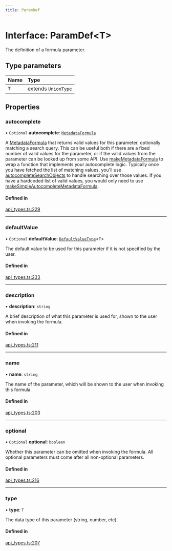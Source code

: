 ```yaml
---
title: ParamDef
---
```

# Interface: ParamDef<T\>

The definition of a formula parameter.

## Type parameters

| Name | Type |
| :------ | :------ |
| `T` | extends `UnionType` |

## Properties

### autocomplete

• `Optional` **autocomplete**: [`MetadataFormula`](../types/MetadataFormula.md)

A [MetadataFormula](../types/MetadataFormula.md) that returns valid values for this parameter, optionally matching a search
query. This can be useful both if there are a fixed number of valid values for the parameter,
or if the valid values from the parameter can be looked up from some API.
Use [makeMetadataFormula](../functions/makeMetadataFormula.md) to wrap a function that implements your autocomplete logic.
Typically once you have fetched the list of matching values, you'll use
[autocompleteSearchObjects](../functions/autocompleteSearchObjects.md) to handle searching over those values.
If you have a hardcoded list of valid values, you would only need to use
[makeSimpleAutocompleteMetadataFormula](../functions/makeSimpleAutocompleteMetadataFormula.md).

#### Defined in

[api_types.ts:229](https://github.com/coda/packs-sdk/blob/main/api_types.ts#L229)

___

### defaultValue

• `Optional` **defaultValue**: [`DefaultValueType`](../types/DefaultValueType.md)<`T`\>

The default value to be used for this parameter if it is not specified by the user.

#### Defined in

[api_types.ts:233](https://github.com/coda/packs-sdk/blob/main/api_types.ts#L233)

___

### description

• **description**: `string`

A brief description of what this parameter is used for, shown to the user when invoking the formula.

#### Defined in

[api_types.ts:211](https://github.com/coda/packs-sdk/blob/main/api_types.ts#L211)

___

### name

• **name**: `string`

The name of the parameter, which will be shown to the user when invoking this formula.

#### Defined in

[api_types.ts:203](https://github.com/coda/packs-sdk/blob/main/api_types.ts#L203)

___

### optional

• `Optional` **optional**: `boolean`

Whether this parameter can be omitted when invoking the formula.
All optional parameters must come after all non-optional parameters.

#### Defined in

[api_types.ts:216](https://github.com/coda/packs-sdk/blob/main/api_types.ts#L216)

___

### type

• **type**: `T`

The data type of this parameter (string, number, etc).

#### Defined in

[api_types.ts:207](https://github.com/coda/packs-sdk/blob/main/api_types.ts#L207)
